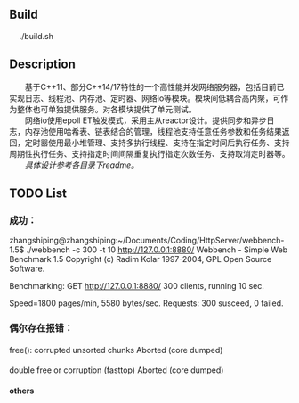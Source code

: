 
## Build
&emsp; ./build.sh
## Description
&emsp;&emsp;基于C++11、部分C++14/17特性的一个高性能并发网络服务器，包括目前已实现日志、线程池、内存池、定时器、网络io等模块。模块间低耦合高内聚，可作为整体也可单独提供服务。对各模块提供了单元测试。  
&emsp;&emsp;网络io使用epoll ET触发模式，采用主从reactor设计。提供同步和异步日志，内存池使用哈希表、链表结合的管理，线程池支持任意任务参数和任务结果返回，定时器使用最小堆管理、支持多执行线程、支持在指定时间后执行任务、支持周期性执行任务、支持指定时间间隔重复执行指定次数任务、支持取消定时器等。  
&emsp;&emsp;*具体设计参考各目录下readme。*







## TODO List

### 成功：
zhangshiping@zhangshiping:~/Documents/Coding/HttpServer/webbench-1.5$ ./webbench -c 300 -t 10 http://127.0.0.1:8880/
Webbench - Simple Web Benchmark 1.5
Copyright (c) Radim Kolar 1997-2004, GPL Open Source Software.

Benchmarking: GET http://127.0.0.1:8880/
300 clients, running 10 sec.

Speed=1800 pages/min, 5580 bytes/sec.
Requests: 300 susceed, 0 failed.

### 偶尔存在报错：

#### 
free(): corrupted unsorted chunks
Aborted (core dumped)
####
double free or corruption (fasttop) Aborted (core dumped)
#### others
